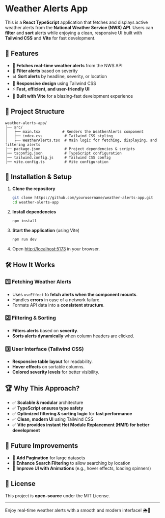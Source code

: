 # Weather Alerts App

This is a **React TypeScript** application that fetches and displays active weather alerts from the **National Weather Service (NWS) API**. Users can **filter** and **sort** alerts while enjoying a clean, responsive UI built with **Tailwind CSS** and **Vite** for fast development.

## 🚀 Features

- 📡 **Fetches real-time weather alerts** from the NWS API
- 🔎 **Filter alerts** based on severity
- 📊 **Sort alerts** by headline, severity, or location
- 🎨 **Responsive design** using Tailwind CSS
- ⚡ **Fast, efficient, and user-friendly UI**
- 🚀 **Built with Vite** for a blazing-fast development experience

## 📁 Project Structure

```
weather-alerts-app/
│── src/
│   ├── main.tsx          # Renders the WeatherAlerts component
│   ├── index.css          # Tailwind CSS styling
│   ├── WeatherAlerts.tsx  # Main logic for fetching, displaying, and filtering alerts
│── package.json           # Project dependencies & scripts
│── tsconfig.json          # TypeScript configuration
│── tailwind.config.js     # Tailwind CSS config
│── vite.config.ts         # Vite configuration
```

## 🔧 Installation & Setup

1. **Clone the repository**
   ```sh
   git clone https://github.com/yourusername/weather-alerts-app.git
   cd weather-alerts-app
   ```
2. **Install dependencies**
   ```sh
   npm install
   ```
3. **Start the application** (using Vite)
   ```sh
   npm run dev
   ```
4. Open [http://localhost:5173](http://localhost:5173) in your browser.

## 🛠 How It Works

### 1️⃣ Fetching Weather Alerts

- Uses `useEffect` to **fetch alerts when the component mounts**.
- Handles **errors** in case of a network failure.
- Formats API data into a **consistent structure**.

### 2️⃣ Filtering & Sorting

- **Filters alerts** based on **severity**.
- **Sorts alerts dynamically** when column headers are clicked.

### 3️⃣ User Interface (Tailwind CSS)

- **Responsive table layout** for readability.
- **Hover effects** on sortable columns.
- **Colored severity levels** for better visibility.

## 🏆 Why This Approach?

- ✅ **Scalable & modular** architecture
- ✅ **TypeScript ensures type safety**
- ✅ **Optimized filtering & sorting logic** for **fast performance**
- ✅ **Clean, modern UI** using Tailwind CSS
- ✅ **Vite provides instant Hot Module Replacement (HMR) for better development**

## 📌 Future Improvements

- 🔹 **Add Pagination** for large datasets
- 🔹 **Enhance Search Filtering** to allow searching by location
- 🔹 **Improve UI with Animations** (e.g., hover effects, loading spinners)

## 📜 License

This project is **open-source** under the MIT License.

---

Enjoy real-time weather alerts with a smooth and modern interface! 🌦️🚀